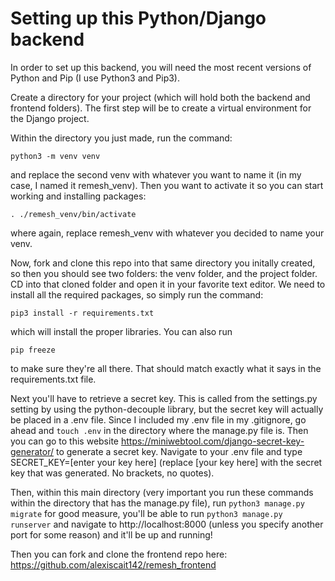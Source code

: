 # Setting up this Python/Django backend

In order to set up this backend, you will need the most recent versions of Python and Pip (I use Python3 and Pip3).

Create a directory for your project (which will hold both the backend and frontend folders). The first step will be to create a virtual environment for the Django project.

Within the directory you just made, run the command:
```
python3 -m venv venv
```
and replace the second venv with whatever you want to name it (in my case, I named it remesh_venv). Then you want to activate it so you can start working and installing packages:
```
. ./remesh_venv/bin/activate
```
where again, replace remesh_venv with whatever you decided to name your venv.

Now, fork and clone this repo into that same directory you initally created, so then you should see two folders: the venv folder, and the project folder. CD into that cloned folder and open it in your favorite text editor.
We need to install all the required packages, so simply run the command:
```
pip3 install -r requirements.txt
```
which will install the proper libraries. You can also run
```
pip freeze
```
to make sure they're all there. That should match exactly what it says in the requirements.txt file.

Next you'll have to retrieve a secret key. This is called from the settings.py setting by using the python-decouple library, but the secret key will actually be placed in a .env file.
Since I included my .env file in my .gitignore, go ahead and `touch .env` in the directory where the manage.py file is. Then you can go to this website
https://miniwebtool.com/django-secret-key-generator/ to generate a secret key. Navigate to your .env file and type SECRET_KEY=[enter your key here] (replace [your key here] with the secret key that was generated. No brackets, no quotes).

Then, within this main directory (very important you run these commands within the directory that has the manage.py file), run `python3 manage.py migrate` for good measure, you'll be able to run `python3 manage.py runserver` and navigate to http://localhost:8000 (unless you specify another port for some reason) and it'll be up and running!


Then you can fork and clone the frontend repo here: https://github.com/alexiscait142/remesh_frontend
